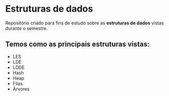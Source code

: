 # Estruturas de dados

Repositório criado para fins de estudo sobre as **estruturas de dados** vistas durante o semestre.

## Temos como as principais estruturas vistas:

*   LES
*   LDE 
*   LDDE
*   Hash
*   Heap
*   Filas
*   Árvores
